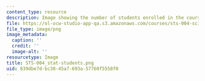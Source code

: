 ```yaml
---
content_type: resource
description: Image showing the number of students enrolled in the course.
file: https://ol-ocw-studio-app-qa.s3.amazonaws.com/courses/sts-004-science-technology-world-fall-2013/839dbe7dbc3845a7693a57760f5558f0_STS-004_stat-students.png
file_type: image/png
image_metadata:
  caption: ''
  credit: ''
  image-alt: ''
resourcetype: Image
title: STS-004_stat-students.png
uid: 839dbe7d-bc38-45a7-693a-57760f5558f0
---
```

